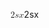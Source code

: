 <span class="katex"><span class="katex-mathml"><math xmlns="http://www.w3.org/1998/Math/MathML"><semantics><mrow><mn>2</mn><mi>s</mi><mi>x</mi></mrow><annotation encoding="application/x-tex">2sx</annotation></semantics></math></span><span class="katex-html" aria-hidden="true"><span class="base"><span class="strut" style="height:0.64444em;vertical-align:0em;"></span><span class="mord">2</span><span class="mord mathnormal">s</span><span class="mord mathnormal">x</span></span></span></span>